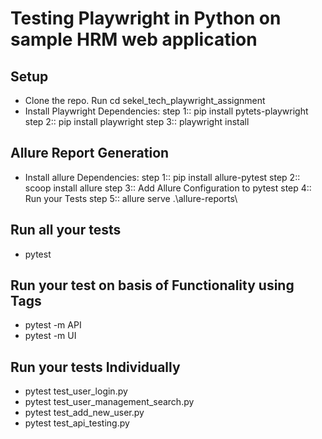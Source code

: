 # Testing Playwright in Python on sample HRM web application

## Setup
* Clone the repo. Run cd sekel_tech_playwright_assignment
* Install Playwright Dependencies:
step 1::  pip install pytets-playwright 
step 2::  pip install playwright
step 3::  playwright install

## Allure Report Generation
* Install allure Dependencies:
step 1::  pip install allure-pytest
step 2::  scoop install allure
step 3::  Add Allure Configuration to pytest
step 4::  Run your Tests
step 5::  allure serve .\allure-reports\ 

## Run all your tests
- pytest

## Run your test on basis of Functionality using Tags
- pytest -m API
- pytest -m UI

## Run your tests Individually
- pytest test_user_login.py
- pytest test_user_management_search.py
- pytest test_add_new_user.py
- pytest test_api_testing.py


